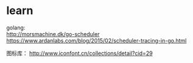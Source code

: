 # learn
golang:  
http://morsmachine.dk/go-scheduler  
https://www.ardanlabs.com/blog/2015/02/scheduler-tracing-in-go.html  

图标库：
http://www.iconfont.cn/collections/detail?cid=29
